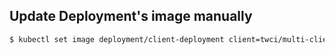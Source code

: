 ## Update Deployment's image manually

```bash
$ kubectl set image deployment/client-deployment client=twci/multi-client:v2
```
